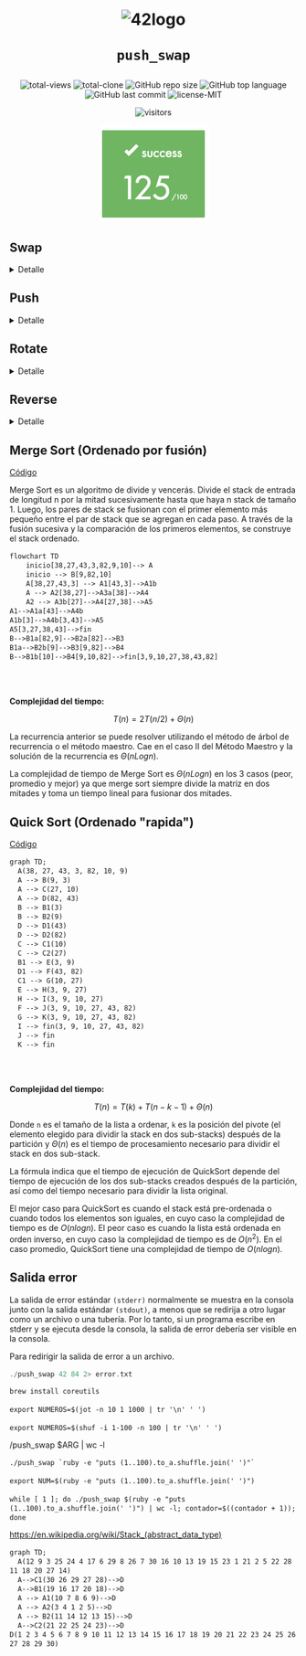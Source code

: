 <h1 align="center">
  <img  width="120" alt="42logo"  src="https://user-images.githubusercontent.com/19689770/129336866-169b0dc7-ea41-47d4-b50a-d466508031af.png">
  
	push_swap

</h1>

 <p align="center">
<img alt="total-views" src="https://img.shields.io/badge/views-3-blue">
<img alt="total-clone" src="https://img.shields.io/badge/clone-202-blue">
<img alt="GitHub repo size" src="https://img.shields.io/github/repo-size/nach131/push_swap">
<img alt="GitHub top language" src="https://img.shields.io/github/languages/top/nach131/push_swap">
<img alt="GitHub last commit" src="https://img.shields.io/github/last-commit/nach131/push_swap">
<img alt="license-MIT" src="https://img.shields.io/badge/license-MIT-blue">
</p>

<span align="center">

![visitors](https://visitor-badge.glitch.me/badge?page_id=nach131.push_swap&left_color=green&right_color=blue)

![125](https://github.com/nach131/42Barcelona/blob/main/images/125.png)



</span>


## Swap

<details>
  <summary>Detalle</summary>
	
<br><br/>
	
> **sa: swap a**

 Intercambia los dos primeros elementos encima del ```stack A```. No hace nada si hay uno o menos elementos.

<img src="https://github.com/nach131/push_swap/blob/Two-Struct/img/sa__swap_a.png" alt="drawing" width="150"/>

<br><br/>

> **sb: swap b**

 Intercambia los dos primeros elementos encima del ```stack B```. No hace nada si hay uno o menos elementos.

 <img src="https://github.com/nach131/push_swap/blob/Two-Struct/img/sb__swap_b.png" alt="drawing" width="150"/>

<br><br/>

> **ss: swap sa y swap sb**

 Intercambia los dos primeros elementos encima del ```stack A``` e intercambia los dos primeros elementos encima del ```stack B```. No hace nada si hay uno o menos elementos.

 <img src="https://github.com/nach131/push_swap/blob/Two-Struct/img/ss__swap_a_&_swap_b.png" alt="drawing" width="150"/>

<br><br/>

</details>

## Push

<details>
  <summary>Detalle</summary>

<br><br/>

> **pa: push a**

Toma el primer elemento del ```stack B``` y lo pone encima del ```stack A```. No hace nada si b está vacío.

 <img src="https://github.com/nach131/push_swap/blob/Two-Struct/img/pa__push_b.png" alt="drawing" width="150"/>

<br><br/>

> **pb: push b**

Toma el primer elemento del ```stack A``` y lo pone encima del ```stack B```. No hace nada si b está vacío.

 <img src="https://github.com/nach131/push_swap/blob/Two-Struct/img/pb__push_a.png" alt="drawing" width="150"/>

<br><br/>

</details>

## Rotate

<details>
  <summary>Detalle</summary>

<br><br/>

> **ra: rotate a**

Desplaza hacia arriba todos los elementos del ```stack A``` una posición, de forma que el primer elemento se convierte en el último.

 <img src="https://github.com/nach131/push_swap/blob/Two-Struct/img/ra__rotate_a.png" alt="drawing" width="150"/>

<br><br/>

> **rb: rotate b**

Desplaza hacia arriba todos los elementos del ```stack B``` una posición, de forma que el primer elemento se convierte en el último.

 <img src="https://github.com/nach131/push_swap/blob/Two-Struct/img/rb_rotate_b.png" alt="drawing" width="150"/>

<br><br/>

> **rr: rotate a y rotate b**

Desplaza al mismo tiempo todos los elementos del ```stack A``` y del ```stack B``` una posición hacia arriba, de forma que el primer elemento se convierte en el último.

 <img src="https://github.com/nach131/push_swap/blob/Two-Struct/img/rr_rotate_a_&&_rotate_b.png" alt="drawing" width="150"/>

<br><br/>

</details>

## Reverse

<details>
  <summary>Detalle</summary>

> **rra: reverse rotate a**

Desplaza hacia abajo todos los elementos del ```stack A``` una posición, de forma que el último elemento se convierte en el primero.

 <img src="https://github.com/nach131/push_swap/blob/Two-Struct/img/rra__reverse_rotate_a.png" alt="drawing" width="150"/>
	
<br><br/>

> **rrb: reverse rotate b**

Desplaza hacia abajo todos los elementos del ```stack B```una posición, de forma que el último elemento se convierte en el primero.


 <img src="https://github.com/nach131/push_swap/blob/Two-Struct/img/rrb__reverse_rotate_b.png" alt="drawing" width="150"/>  
	
<br><br/>

 > **rrr: reverse rotate a y reverse rotate b**  
	
Desplaza hacia abajo todos los elementos del ```stack A``` una posición y desplaza hacia abajo todos los elementos del ```stack B```una posición, de forma que el último elemento se convierte en el primero.

 <img src="https://github.com/nach131/push_swap/blob/Two-Struct/img/rrr__reverse_rotate_a_&_reverse_rotate_b.png" alt="drawing" width="150"/>

</details>

## Merge Sort (Ordenado por fusión)

[Código](https://github.com/nach131/push_swap/blob/Two-Struct/funciones/merge_sort/libro_nach.c)

Merge Sort es un algoritmo de divide y vencerás. Divide el stack de entrada de longitud n por la mitad sucesivamente hasta que haya n stack de tamaño 1. Luego, los pares de stack se fusionan con el primer elemento más pequeño entre el par de stack que se agregan en cada paso. A través de la fusión sucesiva y la comparación de los primeros elementos, se construye el stack ordenado.

```mermaid
flowchart TD
    inicio[38,27,43,3,82,9,10]--> A
    inicio --> B[9,82,10]
    A[38,27,43,3] --> A1[43,3]-->A1b
    A --> A2[38,27]-->A3a[38]-->A4
    A2 --> A3b[27]-->A4[27,38]-->A5
A1-->A1a[43]-->A4b
A1b[3]-->A4b[3,43]-->A5
A5[3,27,38,43]-->fin
B-->B1a[82,9]-->B2a[82]-->B3
B1a-->B2b[9]-->B3[9,82]-->B4
B-->B1b[10]-->B4[9,10,82]-->fin[3,9,10,27,38,43,82]
```

<br><br/>

**Complejidad del tiempo:**

$$T(n) = 2T(n/2) + Θ(n)$$

La recurrencia anterior se puede resolver utilizando el método de árbol de recurrencia o el método maestro. Cae en el caso II del Método Maestro y la solución de la recurrencia es $Θ(nLogn)$.

La complejidad de tiempo de Merge Sort es $Θ(nLogn)$ en los 3 casos (peor, promedio y mejor) ya que merge sort siempre divide la matriz en dos mitades y toma un tiempo lineal para fusionar dos mitades.

## Quick Sort (Ordenado "rapida")

[Código](https://github.com/nach131/push_swap/blob/Two-Struct/funciones/quick_sort/quickSort_nach.c)

```mermaid
graph TD;
  A(38, 27, 43, 3, 82, 10, 9)
  A --> B(9, 3)
  A --> C(27, 10)
  A --> D(82, 43)
  B --> B1(3)
  B --> B2(9)
  D --> D1(43)
  D --> D2(82)
  C --> C1(10)
  C --> C2(27)
  B1 --> E(3, 9)
  D1 --> F(43, 82)
  C1 --> G(10, 27)
  E --> H(3, 9, 27)
  H --> I(3, 9, 10, 27)
  F --> J(3, 9, 10, 27, 43, 82)
  G --> K(3, 9, 10, 27, 43, 82)
  I --> fin(3, 9, 10, 27, 43, 82)
  J --> fin
  K --> fin
  ```

<br><br/>

**Complejidad del tiempo:**

$$T(n) = T(k) + T(n-k-1) + Θ(n)$$

Donde ```n``` es el tamaño de la lista a ordenar, ```k``` es la posición del pivote (el elemento elegido para dividir la stack en dos sub-stacks) después de la partición y $Θ(n)$ es el tiempo de procesamiento necesario para dividir el stack en dos sub-stack.

La fórmula indica que el tiempo de ejecución de QuickSort depende del tiempo de ejecución de los dos sub-stacks creados después de la partición, así como del tiempo necesario para dividir la lista original.

El mejor caso para QuickSort es cuando el stack está pre-ordenada o cuando todos los elementos son iguales, en cuyo caso la complejidad de tiempo es de $O(n log n)$. El peor caso es cuando la lista está ordenada en orden inverso, en cuyo caso la complejidad de tiempo es de $O(n^2)$. En el caso promedio, QuickSort tiene una complejidad de tiempo de $O(n log n)$.

## Salida error

La salida de error estándar `(stderr)` normalmente se muestra en la consola junto con la salida estándar `(stdout)`, a menos que se redirija a otro lugar como un archivo o una tubería. Por lo tanto, si un programa escribe en stderr y se ejecuta desde la consola, la salida de error debería ser visible en la consola.

Para redirigir la salida de error a un archivo.

```c
./push_swap 42 84 2> error.txt
```

	brew install coreutils

	export NUMEROS=$(jot -n 10 1 1000 | tr '\n' ' ')

	export NUMEROS=$(shuf -i 1-100 -n 100 | tr '\n' ' ')

/push_swap $ARG | wc -l

	./push_swap `ruby -e "puts (1..100).to_a.shuffle.join(' ')"`

	export NUM=$(ruby -e "puts (1..100).to_a.shuffle.join(' ')")

 	while [ 1 ]; do ./push_swap $(ruby -e "puts (1..100).to_a.shuffle.join(' ')") | wc -l; contador=$((contador + 1)); done

https://en.wikipedia.org/wiki/Stack_(abstract_data_type)

```mermaid
graph TD;
  A(12 9 3 25 24 4 17 6 29 8 26 7 30 16 10 13 19 15 23 1 21 2 5 22 28 11 18 20 27 14)
  A-->C1(30 26 29 27 28)-->D
  A-->B1(19 16 17 20 18)-->D
  A --> A1(10 7 8 6 9)-->D
  A --> A2(3 4 1 2 5)-->D
  A --> B2(11 14 12 13 15)-->D
  A-->C2(21 22 25 24 23)-->D
D(1 2 3 4 5 6 7 8 9 10 11 12 13 14 15 16 17 18 19 20 21 22 23 24 25 26 27 28 29 30)
  ```
